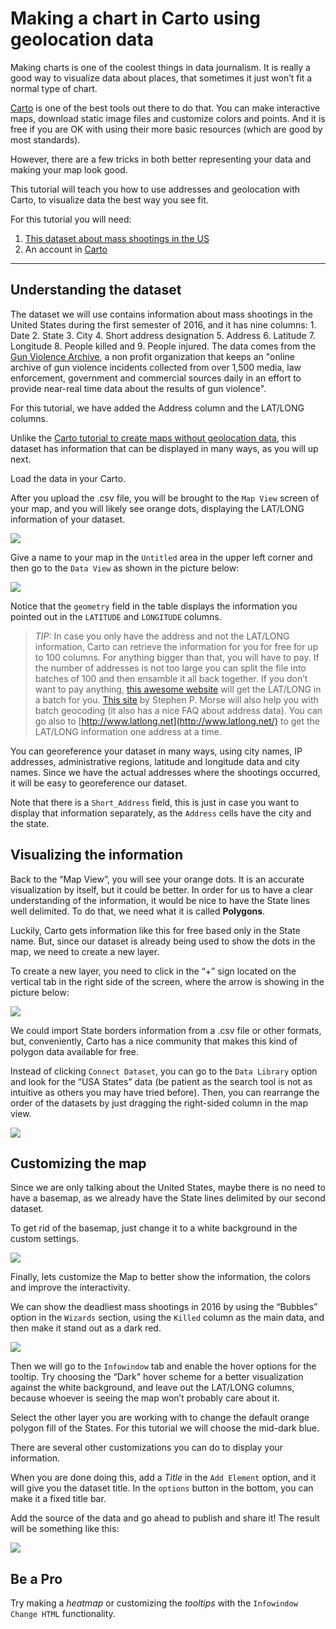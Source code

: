 # Making a chart in Carto using geolocation data 

Making charts is one of the coolest things in data journalism. It is really a good way to visualize data about places, that sometimes it just won’t fit a normal type of chart. 

[Carto](https://voltdatalab.cartodb.com) is one of the best tools out there to do that. You can make interactive maps, download static image files and customize colors and points. And it is free if you are OK with using their more basic resources (which are good by most standards).

However, there are a few tricks in both better representing your data and making your map look good. 

This tutorial will teach you how to use addresses and geolocation with Carto, to visualize data the best way you see fit. 

For this tutorial you will need: 

1. [This dataset about mass shootings in the US](https://github.com/miguelpaz/jlab/blob/master/data/cartodb_mass_shootings_US.csv)
2. An account in [Carto](https://miguelpaz.carto.com)

___

## Understanding the dataset

The dataset we will use contains information about mass shootings in the United States during the first semester of 2016, and it has nine columns: 1. Date 2. State 3. City 4. Short address designation 5. Address 6. Latitude 7. Longitude 8. People killed and 9. People injured. The data comes from the [Gun Violence Archive](http://www.gunviolencearchive.org/reports/mass-shooting), a non profit organization that keeps an "online archive of gun violence incidents collected from over 1,500 media, law enforcement, government and commercial sources daily in an effort to provide  near-real time data about the results of gun violence".

For this tutorial, we have added the Address column and the LAT/LONG columns. 

Unlike the [Carto tutorial to create maps without geolocation data](https://github.com/miguelpaz/jlab/blob/master/cartodb_basics_tutorial.md), this dataset has information that can be displayed in many ways, as you will up next. 

Load the data in your Carto.

After you upload the .csv file, you will be brought to the `Map View` screen of your map, and you will likely see orange dots, displaying the LAT/LONG information of your dataset. 

![](https://github.com/miguelpaz/jlab/blob/master/images/map_cartodb_advanced_2.png?raw=true)

Give a name to your map in the `Untitled` area in the upper left corner and then go to the `Data View` as shown in the picture below: 

![](https://github.com/miguelpaz/jlab/blob/master/images/map_cartodb_advanced_1.png?raw=true)

Notice that the `geometry` field in the table displays the information you pointed out in the `LATITUDE` and `LONGITUDE` columns.

> *TIP:* In case you only have the address and not the LAT/LONG information, Carto can retrieve the information for you for free for up to 100 columns. For anything bigger than that, you will have to pay. If the number of addresses is not too large you can split the file into batches of 100 and then ensamble it all back together. If you don’t want to pay anything, [this awesome website](http://www.findlatitudeandlongitude.com/batch-geocode) will get the LAT/LONG in a batch for you. [This site](http://stevemorse.org/jcal/latlon.php) by Stephen P. Morse will also help you with batch geocoding (it also has a nice FAQ about address data). You can go also to [http://www.latlong.net](http://www.latlong.net/) to get the LAT/LONG information one address at a time. 

You can georeference your dataset in many ways, using city names, IP addresses, administrative regions, latitude and longitude data and city names. Since we have the actual addresses where the shootings occurred, it will be easy to georeference our dataset. 

Note that there is a `Short_Address` field, this is just in case you want to display that information separately, as the `Address` cells have the city and the state.

## Visualizing the information

Back to the “Map View”, you will see your orange dots. It is an accurate visualization by itself, but it could be better. In order for us to have a clear understanding of the information, it would be nice to have the State lines well delimited. To do that, we need what it is called **Polygons**.

Luckily, Carto gets information like this for free based only in the State name. But, since our dataset is already being used to show the dots in the map, we need to create a new layer.

To create a new layer, you need to click in the “+” sign located on the vertical tab in the right side of the screen, where the arrow is showing in the picture below: 

![](https://github.com/miguelpaz/jlab/blob/master/images/map_cartodb_advanced_3_arrow.png?raw=true)

We could import State borders information from a .csv file or other formats, but, conveniently, Carto has a nice community that makes this kind of polygon data available for free. 

Instead of clicking `Connect Dataset`, you can go to the `Data Library` option and look for the “USA States” data (be patient as the search tool is not as intuitive as others you may have tried before). Then, you can rearrange the order of the datasets by just dragging the right-sided column in the map view.

![](https://github.com/miguelpaz/jlab/blob/master/images/map_cartodb_advanced_4.png?raw=true)

## Customizing the map

Since we are only talking about the United States, maybe there is no need to have a basemap, as we already have the State lines delimited by our second dataset. 

To get rid of the basemap, just change it to a white background in the custom settings.

![](https://github.com/miguelpaz/jlab/blob/master/images/map_cartodb_advanced_5.png?raw=true)

Finally, lets customize the Map to better show the information, the colors and improve the interactivity. 

We can show the deadliest mass shootings in 2016 by using the “Bubbles” option in the `Wizards` section, using the `Killed` column as the main data, and then make it stand out as a dark red. 

![](https://github.com/miguelpaz/jlab/blob/master/images/map_cartodb_advanced_6.png?raw=true)

Then we will go to the `Infowindow` tab and enable the hover options for the tooltip. Try choosing the “Dark” hover scheme for a better visualization against the white background, and leave out the LAT/LONG columns, because whoever is seeing the map won’t probably care about it.

Select the other layer you are working with to change the default orange polygon fill of the States. For this tutorial we will choose the mid-dark blue.

There are several other customizations you can do to display your information. 

When you are done doing this, add a *Title* in the `Add Element` option, and it will give you the dataset title. In the `options` button in the bottom, you can make it a fixed title bar. 

Add the source of the data and go ahead to publish and share it! The result will be something like this:

![](https://github.com/miguelpaz/jlab/blob/master/images/map_cartodb_advanced_7.png?raw=true)



## Be a Pro

Try making a *heatmap* or customizing the *tooltips* with the `Infowindow Change HTML` functionality. 
